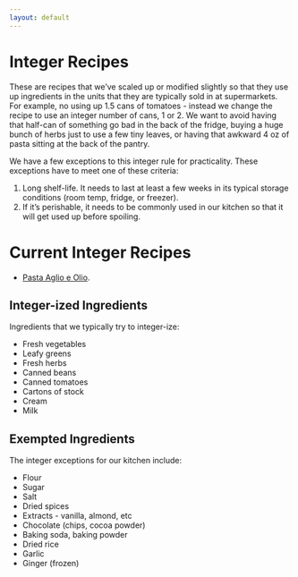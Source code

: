 ```yaml
---
layout: default
---
```


# Integer Recipes

These are recipes that we’ve scaled up or modified slightly so that they use up ingredients in the units that they are typically sold in at supermarkets. For example, no using up 1.5 cans of tomatoes - instead we change the recipe to use an integer number of cans, 1 or 2. We want to avoid having that half-can of something go bad in the back of the fridge, buying a huge bunch of herbs just to use a few tiny leaves, or having that awkward 4 oz of pasta sitting at the back of the pantry.

We have a few exceptions to this integer rule for practicality. These exceptions have to meet one of these criteria:
1. Long shelf-life. It needs to last at least a few weeks in its typical storage conditions (room temp, fridge, or freezer).
2. If it’s perishable, it needs to be commonly used in our kitchen so that it will get used up before spoiling. 

# Current Integer Recipes

* [Pasta Aglio e Olio](./past_aglio_e_olio.html).

## Integer-ized Ingredients
Ingredients that we typically try to integer-ize:
* Fresh vegetables
* Leafy greens
* Fresh herbs
* Canned beans
* Canned tomatoes
* Cartons of stock
* Cream
* Milk


## Exempted Ingredients

The integer exceptions for our kitchen include:

* Flour
* Sugar
* Salt
* Dried spices
* Extracts - vanilla, almond, etc
* Chocolate (chips, cocoa powder)
* Baking soda, baking powder
* Dried rice
* Garlic
* Ginger (frozen)
